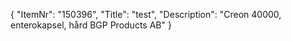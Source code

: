 {
  "ItemNr": "150396",
  "Title": "test",
  "Description": "Creon 40000, enterokapsel, hård BGP Products AB"
}